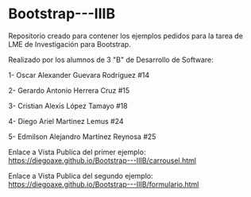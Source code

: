 # Bootstrap---IIIB
Repositorio creado para contener los ejemplos pedidos para la tarea de LME de Investigación para Bootstrap.

Realizado por los alumnos de 3 "B" de Desarrollo de Software:

1- Oscar Alexander Guevara Rodríguez #14

2- Gerardo Antonio Herrera Cruz #15

3- Cristian Alexis López Tamayo #18

4- Diego Ariel Martinez Lemus #24

5- Edmilson Alejandro Martínez Reynosa #25

Enlace a Vista Publica del primer ejemplo:
https://diegoaxe.github.io/Bootstrap---IIIB/carrousel.html 

Enlace a Vista Publica del segundo ejemplo:
https://diegoaxe.github.io/Bootstrap---IIIB/formulario.html 
